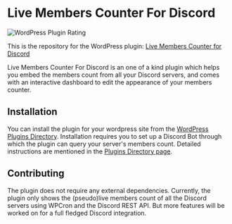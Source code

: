 # Live Members Counter For Discord

![WordPress Plugin Rating](https://img.shields.io/wordpress/plugin/rating/live-members-counter-for-discord?style=for-the-badge)

This is the repository for the WordPress plugin: [Live Members Counter for Discord](https://wordpress.org/plugins/live-members-counter-for-discord/)

Live Members Counter For Discord is an one of a kind plugin which helps you embed the members count from all your Discord servers, and comes with an interactive dashboard to edit the appearance of your members counter.

## Installation

You can install the plugin for your wordpress site from the [WordPress Plugins Directory](https://wordpress.org/plugins/live-members-counter-for-discord/). Installation requires you to set up a Discord Bot through which the plugin can query your server's members count. Detailed instructions are mentioned in the [Plugins Directory page](https://wordpress.org/plugins/live-members-counter-for-discord/#installation).

## Contributing

The plugin does not require any external dependencies. Currently, the plugin only shows the (pseudo)live members count of all the Discord servers using WPCron and the Discord REST API. But more features will be worked on for a full fledged Discord integration.
